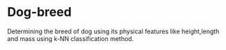 # Dog-breed

Determining the breed of dog using its physical features like height,length and mass using k-NN classification method. 
